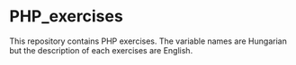 # PHP_exercises
This repository contains PHP exercises. 
The variable names are Hungarian but the description of each exercises are English.
